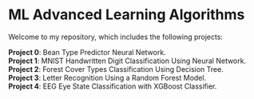 # ML Advanced Learning Algorithms

Welcome to my repository, which includes the following projects:

**Project 0**: Bean Type Predictor Neural Network.<br>
**Project 1**: MNIST Handwritten Digit Classification Using Neural Network.<br>
**Project 2**: Forest Cover Types Classification Using Decision Tree.<br>
**Project 3**: Letter Recognition Using a Random Forest Model.<br>
**Project 4**: EEG Eye State Classification with XGBoost Classifier.<br>